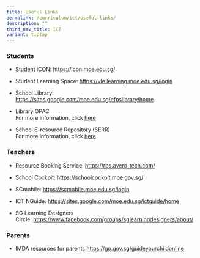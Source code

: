 ```yaml
---
title: Useful Links
permalink: /curriculum/ict/useful-links/
description: ""
third_nav_title: ICT
variant: tiptap
---
```

<h3>Students</h3>
<ul data-tight="true" class="tight">
<li>
<p>Student iCON: <a href="https://icon.moe.edu.sg/" rel="noopener noreferrer nofollow" target="_blank">https://icon.moe.edu.sg/</a>
</p>
</li>
<li>
<p>Student Learning Space:&nbsp;<a href="https://vle.learning.moe.edu.sg/login" rel="noopener noreferrer nofollow" target="_blank">https://vle.learning.moe.edu.sg/login</a>
</p>
</li>
<li>
<p>School Library:&nbsp;
<br><a href="https://sites.google.com/moe.edu.sg/efpslibrary/home" rel="noopener noreferrer nofollow" target="_blank">https://sites.google.com/moe.edu.sg/efpslibrary/home</a>
</p>
</li>
<li>
<p>Library OPAC
<br>For more information, click <a href="https://schoolibrary.moe.edu.sg/edgefieldpri/cgi-bin/spydus.exe/MSGTRN/WPAC/HOME" rel="noopener noreferrer nofollow" target="_blank">here</a>
</p>
</li>
<li>
<p>School E-resource Repository (SERR)
<br>For more information, click <a href="https://schoolibrary.moe.edu.sg/eresourcespri/cgi-bin/spydus.exe/MSGTRN/WPAC/HOME" rel="noopener noreferrer nofollow" target="_blank">here</a>
</p>
</li>
</ul>
<h3>Teachers</h3>
<ul>
<li>
<p>Resource Booking Service:&nbsp;<a href="https://rbs.avero-tech.com/" rel="noopener noreferrer nofollow" target="_blank">https://rbs.avero-tech.com/</a>
</p>
</li>
<li>
<p>School Cockpit:&nbsp;<a href="https://schoolcockpit.moe.gov.sg/" rel="noopener noreferrer nofollow" target="_blank">https://schoolcockpit.moe.gov.sg/</a>
</p>
</li>
<li>
<p>SCmobile:&nbsp;<a href="https://scmobile.moe.edu.sg/login" rel="noopener noreferrer nofollow" target="_blank">https://scmobile.moe.edu.sg/login</a>
</p>
</li>
<li>
<p>ICT NGuide:&nbsp;<a href="https://sites.google.com/moe.edu.sg/ictguide/home" rel="noopener noreferrer nofollow" target="_blank">https://sites.google.com/moe.edu.sg/ictguide/home</a>
</p>
</li>
<li>
<p>SG Learning Designers Circle:&nbsp;<a href="https://www.facebook.com/groups/sglearningdesigners/about/" rel="noopener noreferrer nofollow" target="_blank">https://www.facebook.com/groups/sglearningdesigners/about/</a>
</p>
</li>
</ul>
<h3>Parents</h3>
<ul data-tight="true" class="tight">
<li>
<p>IMDA resources for parents <a href="https://go.gov.sg/guideyourchildonline" rel="noopener noreferrer nofollow" target="_blank">https://go.gov.sg/guideyourchildonline</a>
</p>
</li>
</ul>
<p></p>
